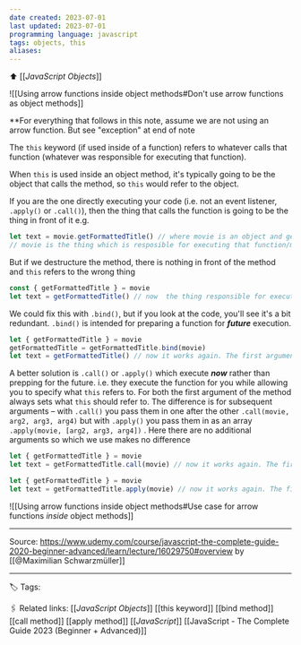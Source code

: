 ```yaml
---
date created: 2023-07-01
last updated: 2023-07-01
programming language: javascript
tags: objects, this
aliases: 
---
```

⬆ [[_JavaScript Objects_]]

![[Using arrow functions inside object methods#Don't use arrow functions as object methods]]

**For everything that follows in this note, assume we are not using an arrow function. But see "exception" at end of note

The `this` keyword (if used inside of a function) refers to whatever calls that function (whatever was responsible for executing that function). 

When `this` is used inside an object method, it's typically going to be the object that calls the method, so `this` would refer to the object. 

If you are the one directly executing your code (i.e. not an event listener, ``.apply()`` or `.call()`), then the thing that calls the function is going to be the thing in front of it e.g.
```js
let text = movie.getFormattedTitle() // where movie is an object and getFormattedTitle is one of its methods
// movie is the thing which is resposible for executing that function/method. `this` refers to `movie`
```

But if we destructure the method, there is nothing in front of the method and `this` refers to the wrong thing
```js
const { getFormattedTitle } = movie
let text = getFormattedTitle() // now  the thing responsible for executing the function is our global execution context – in non-strict mode, this will be the window object. In strict mode it will be undefined. 
```

We could fix this with `.bind()`, but if you look at the code, you'll see it's a bit redundant. `.bind()` is intended for preparing a function for ***future*** execution.
```js
let { getFormattedTitle } = movie
getFormattedTitle = getFormattedTitle.bind(movie)
let text = getFormattedTitle() // now it works again. The first argument of the bind method always sets what `this` should refer to. Now we've said `this` shouldn't refer to what calls the method but to `movie`, which is the object
```

A better solution is `.call()` or `.apply()` which execute ***now*** rather than prepping for the future. i.e. they execute the function for you while allowing you to specify what `this` refers to.
For both the first argument of the method always sets what `this` should refer to. The difference is for subsequent arguments –   with `.call()` you pass them in one after the other `.call(movie, arg2, arg3, arg4)` but with `.apply()` you pass them in as an array `.apply(movie, [arg2, arg3, arg4])` . Here there are no additional arguments so which we use makes no difference
```js
let { getFormattedTitle } = movie
let text = getFormattedTitle.call(movie) // now it works again. The first argument of the call method always sets what `this` should refer to. Now we've said `this` shouldn't refer to what calls the method but to `movie`, which is the object.
```

```js
let { getFormattedTitle } = movie
let text = getFormattedTitle.apply(movie) // now it works again. The first argument of the apply method always sets what `this` should refer to. Now we've said `this` shouldn't refer to what calls the method but to `movie`, which is the object.
```

![[Using arrow functions inside object methods#Use case for arrow functions *inside* object methods]]

---

Source: https://www.udemy.com/course/javascript-the-complete-guide-2020-beginner-advanced/learn/lecture/16029750#overview by [[@Maximilian Schwarzmüller]]

---
🏷 Tags: 

🖇 Related links:
[[_JavaScript Objects_]]
[[this keyword]]
[[bind method]]
[[call method]]
[[apply method]]
[[_JavaScript_]]
[[JavaScript - The Complete Guide 2023 (Beginner + Advanced)]]

